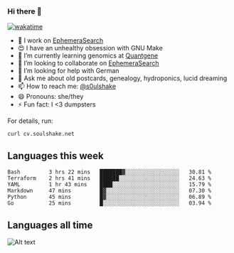 ### Hi there 👋

[![wakatime](https://wakatime.com/badge/user/08339702-a231-40c4-8838-d449bd2ff951.svg)](https://wakatime.com/@08339702-a231-40c4-8838-d449bd2ff951)

<!--
**soulshake/soulshake** is a ✨ _special_ ✨ repository because its `README.md` (this file) appears on your GitHub profile.

Here are some ideas to get you started:

- 🔭 I’m currently working on ...
- 🌱 I’m currently learning ...
- 👯 I’m looking to collaborate on ...
- 🤔 I’m looking for help with ...
- 💬 Ask me about ...
- 📫 How to reach me: ...
- 😄 Pronouns: ...
- ⚡ Fun fact: ...
-->


- 🔭 I work on [EphemeraSearch](https://www.ephemerasearch.com/)
- 😍 I have an unhealthy obsession with GNU Make
- :dna: I’m currently learning genomics at [Quantgene](https://www.quantgene.com/)
- 👯 I’m looking to collaborate on [EphemeraSearch](https://www.ephemerasearch.com/)
- 🤔 I’m looking for help with German
- 💬 Ask me about old postcards, genealogy, hydroponics, lucid dreaming
- 📫 How to reach me: [@s0ulshake](https://twitter.com/soulshake)
- 😄 Pronouns: she/they
- ⚡ Fun fact: I <3 dumpsters

For details, run:

```
curl cv.soulshake.net
```

## Languages this week

<!--START_SECTION:waka-->

```text
Bash         3 hrs 22 mins   ███████▓░░░░░░░░░░░░░░░░░   30.81 %
Terraform    2 hrs 41 mins   ██████░░░░░░░░░░░░░░░░░░░   24.63 %
YAML         1 hr 43 mins    ████░░░░░░░░░░░░░░░░░░░░░   15.79 %
Markdown     47 mins         █▓░░░░░░░░░░░░░░░░░░░░░░░   07.30 %
Python       45 mins         █▓░░░░░░░░░░░░░░░░░░░░░░░   06.89 %
Go           25 mins         █░░░░░░░░░░░░░░░░░░░░░░░░   03.94 %
```

<!--END_SECTION:waka-->

## Languages all time
![Alt text](https://wakatime.com/share/@aj/6aa10b67-a5e9-4fb1-acaf-8692f4385172.svg)
